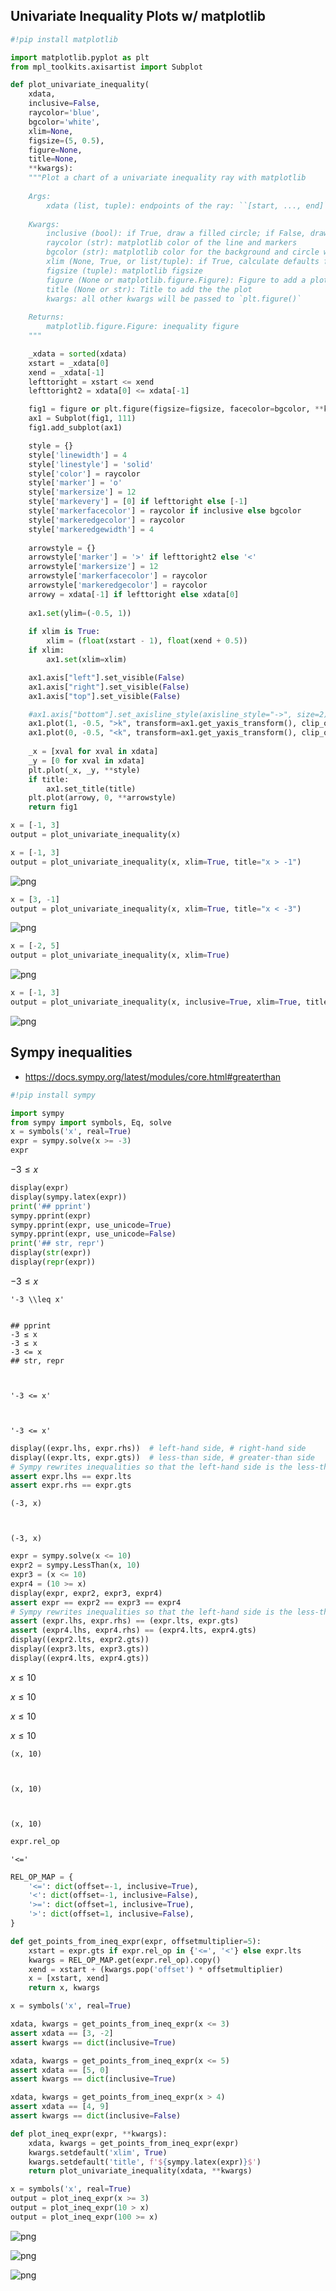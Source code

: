 ## Univariate Inequality Plots w/ matplotlib


```python
#!pip install matplotlib
```


```python
import matplotlib.pyplot as plt
from mpl_toolkits.axisartist import Subplot

def plot_univariate_inequality(
    xdata,
    inclusive=False,
    raycolor='blue',
    bgcolor='white',
    xlim=None,
    figsize=(5, 0.5),
    figure=None,
    title=None,
    **kwargs):
    """Plot a chart of a univariate inequality ray with matplotlib
    
    Args:
        xdata (list, tuple): endpoints of the ray: ``[start, ..., end]``
        
    Kwargs:
        inclusive (bool): if True, draw a filled circle; if False, draw a circle without fill
        raycolor (str): matplotlib color of the line and markers
        bgcolor (str): matplotlib color for the background and circle without fill
        xlim (None, True, or list/tuple): if True, calculate defaults for xmin and xmax of the x-axis
        figsize (tuple): matplotlib figsize
        figure (None or matplotlib.figure.Figure): Figure to add a plot to
        title (None or str): Title to add the the plot
        kwargs: all other kwargs will be passed to `plt.figure()`
        
    Returns:
        matplotlib.figure.Figure: inequality figure
    """

    _xdata = sorted(xdata)
    xstart = _xdata[0]
    xend = _xdata[-1]
    lefttoright = xstart <= xend
    lefttoright2 = xdata[0] <= xdata[-1]

    fig1 = figure or plt.figure(figsize=figsize, facecolor=bgcolor, **kwargs)
    ax1 = Subplot(fig1, 111)
    fig1.add_subplot(ax1)

    style = {}
    style['linewidth'] = 4
    style['linestyle'] = 'solid'
    style['color'] = raycolor
    style['marker'] = 'o'
    style['markersize'] = 12
    style['markevery'] = [0] if lefttoright else [-1]
    style['markerfacecolor'] = raycolor if inclusive else bgcolor 
    style['markeredgecolor'] = raycolor
    style['markeredgewidth'] = 4
    
    arrowstyle = {}
    arrowstyle['marker'] = '>' if lefttoright2 else '<'
    arrowstyle['markersize'] = 12
    arrowstyle['markerfacecolor'] = raycolor
    arrowstyle['markeredgecolor'] = raycolor
    arrowy = xdata[-1] if lefttoright else xdata[0]
    
    ax1.set(ylim=(-0.5, 1))
    
    if xlim is True:
        xlim = (float(xstart - 1), float(xend + 0.5))
    if xlim:
        ax1.set(xlim=xlim)

    ax1.axis["left"].set_visible(False)
    ax1.axis["right"].set_visible(False)
    ax1.axis["top"].set_visible(False)

    #ax1.axis["bottom"].set_axisline_style(axisline_style="->", size=2)
    ax1.plot(1, -0.5, ">k", transform=ax1.get_yaxis_transform(), clip_on=False)
    ax1.plot(0, -0.5, "<k", transform=ax1.get_yaxis_transform(), clip_on=False)
    
    _x = [xval for xval in xdata]
    _y = [0 for xval in xdata]
    plt.plot(_x, _y, **style)
    if title:
        ax1.set_title(title)
    plt.plot(arrowy, 0, **arrowstyle)
    return fig1

x = [-1, 3]
output = plot_univariate_inequality(x)
```


```python
x = [-1, 3]
output = plot_univariate_inequality(x, xlim=True, title="x > -1")
```


![png](univariate_inequality_plots_files/univariate_inequality_plots_3_0.png)



```python
x = [3, -1]
output = plot_univariate_inequality(x, xlim=True, title="x < -3")
```


![png](univariate_inequality_plots_files/univariate_inequality_plots_4_0.png)



```python
x = [-2, 5]
output = plot_univariate_inequality(x, xlim=True)
```


![png](univariate_inequality_plots_files/univariate_inequality_plots_5_0.png)



```python
x = [-1, 3]
output = plot_univariate_inequality(x, inclusive=True, xlim=True, title="x >= -1")
```


![png](univariate_inequality_plots_files/univariate_inequality_plots_6_0.png)


## Sympy inequalities
- https://docs.sympy.org/latest/modules/core.html#greaterthan


```python
#!pip install sympy
```


```python
import sympy
from sympy import symbols, Eq, solve
x = symbols('x', real=True)
expr = sympy.solve(x >= -3)
expr
```




$\displaystyle -3 \leq x$




```python
display(expr)
display(sympy.latex(expr))
print('## pprint')
sympy.pprint(expr)
sympy.pprint(expr, use_unicode=True)
sympy.pprint(expr, use_unicode=False)
print('## str, repr')
display(str(expr))
display(repr(expr))
```


$\displaystyle -3 \leq x$



    '-3 \\leq x'


    ## pprint
    -3 ≤ x
    -3 ≤ x
    -3 <= x
    ## str, repr



    '-3 <= x'



    '-3 <= x'



```python
display((expr.lhs, expr.rhs))  # left-hand side, # right-hand side
display((expr.lts, expr.gts))  # less-than side, # greater-than side
# Sympy rewrites inequalities so that the left-hand side is the less-than-side:
assert expr.lhs == expr.lts
assert expr.rhs == expr.gts
```


    (-3, x)



    (-3, x)



```python
expr = sympy.solve(x <= 10)
expr2 = sympy.LessThan(x, 10)
expr3 = (x <= 10)
expr4 = (10 >= x)
display(expr, expr2, expr3, expr4)
assert expr == expr2 == expr3 == expr4
# Sympy rewrites inequalities so that the left-hand side is the less-than-side:
assert (expr.lhs, expr.rhs) == (expr.lts, expr.gts)
assert (expr4.lhs, expr4.rhs) == (expr4.lts, expr4.gts)
display((expr2.lts, expr2.gts))
display((expr3.lts, expr3.gts))
display((expr4.lts, expr4.gts))
```


$\displaystyle x \leq 10$



$\displaystyle x \leq 10$



$\displaystyle x \leq 10$



$\displaystyle x \leq 10$



    (x, 10)



    (x, 10)



    (x, 10)



```python
expr.rel_op
```




    '<='




```python
REL_OP_MAP = {
    '<=': dict(offset=-1, inclusive=True),
    '<': dict(offset=-1, inclusive=False),
    '>=': dict(offset=1, inclusive=True),
    '>': dict(offset=1, inclusive=False),
}

def get_points_from_ineq_expr(expr, offsetmultiplier=5):
    xstart = expr.gts if expr.rel_op in {'<=', '<'} else expr.lts
    kwargs = REL_OP_MAP.get(expr.rel_op).copy()
    xend = xstart + (kwargs.pop('offset') * offsetmultiplier)
    x = [xstart, xend]
    return x, kwargs

x = symbols('x', real=True)

xdata, kwargs = get_points_from_ineq_expr(x <= 3)
assert xdata == [3, -2]
assert kwargs == dict(inclusive=True)

xdata, kwargs = get_points_from_ineq_expr(x <= 5)
assert xdata == [5, 0]
assert kwargs == dict(inclusive=True)

xdata, kwargs = get_points_from_ineq_expr(x > 4)
assert xdata == [4, 9]
assert kwargs == dict(inclusive=False)
```


```python
def plot_ineq_expr(expr, **kwargs):
    xdata, kwargs = get_points_from_ineq_expr(expr)
    kwargs.setdefault('xlim', True)
    kwargs.setdefault('title', f'${sympy.latex(expr)}$')
    return plot_univariate_inequality(xdata, **kwargs)

x = symbols('x', real=True)
output = plot_ineq_expr(x >= 3)
output = plot_ineq_expr(10 > x)
output = plot_ineq_expr(100 >= x)
```


![png](univariate_inequality_plots_files/univariate_inequality_plots_15_0.png)



![png](univariate_inequality_plots_files/univariate_inequality_plots_15_1.png)



![png](univariate_inequality_plots_files/univariate_inequality_plots_15_2.png)



```python

```
